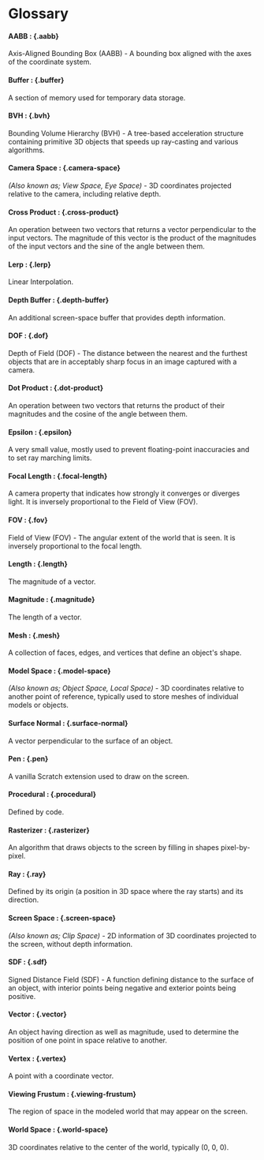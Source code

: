 # Glossary

#### AABB : {.aabb}
Axis-Aligned Bounding Box (AABB) - A bounding box aligned with the axes of the coordinate system.

#### Buffer : {.buffer}
A section of memory used for temporary data storage.

#### BVH : {.bvh}
Bounding Volume Hierarchy (BVH) - A tree-based acceleration structure containing primitive 3D objects that speeds up ray-casting and various algorithms.

#### Camera Space : {.camera-space}
*(Also known as; View Space, Eye Space)* - 3D coordinates projected relative to the camera, including relative depth.

#### Cross Product : {.cross-product}
An operation between two vectors that returns a vector perpendicular to the input vectors. The magnitude of this vector is the product of the magnitudes of the input vectors and the sine of the angle between them.

#### Lerp : {.lerp}
Linear Interpolation.

#### Depth Buffer : {.depth-buffer}
An additional screen-space buffer that provides depth information.

#### DOF : {.dof}
Depth of Field (DOF) - The distance between the nearest and the furthest objects that are in acceptably sharp focus in an image captured with a camera.

#### Dot Product : {.dot-product}
An operation between two vectors that returns the product of their magnitudes and the cosine of the angle between them.

#### Epsilon : {.epsilon}
A very small value, mostly used to prevent floating-point inaccuracies and to set ray marching limits.

#### Focal Length : {.focal-length}
A camera property that indicates how strongly it converges or diverges light. It is inversely proportional to the Field of View (FOV).

#### FOV : {.fov}
Field of View (FOV) - The angular extent of the world that is seen. It is inversely proportional to the focal length.

#### Length : {.length}
The magnitude of a vector.

#### Magnitude : {.magnitude}
The length of a vector.

#### Mesh : {.mesh}
A collection of faces, edges, and vertices that define an object's shape.

#### Model Space : {.model-space}
*(Also known as; Object Space, Local Space)* - 3D coordinates relative to another point of reference, typically used to store meshes of individual models or objects.

#### Surface Normal : {.surface-normal}
A vector perpendicular to the surface of an object.

#### Pen : {.pen}
A vanilla Scratch extension used to draw on the screen.

#### Procedural : {.procedural}
Defined by code.

#### Rasterizer : {.rasterizer}
An algorithm that draws objects to the screen by filling in shapes pixel-by-pixel.

#### Ray : {.ray}
Defined by its origin (a position in 3D space where the ray starts) and its direction.

#### Screen Space : {.screen-space}
*(Also known as; Clip Space)* - 2D information of 3D coordinates projected to the screen, without depth information.

#### SDF : {.sdf}
Signed Distance Field (SDF) - A function defining distance to the surface of an object, with interior points being negative and exterior points being positive.

#### Vector : {.vector}
An object having direction as well as magnitude, used to determine the position of one point in space relative to another.

#### Vertex : {.vertex}
A point with a coordinate vector.

#### Viewing Frustum : {.viewing-frustum}
The region of space in the modeled world that may appear on the screen.

#### World Space : {.world-space}
3D coordinates relative to the center of the world, typically (0, 0, 0).

